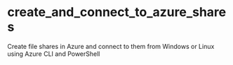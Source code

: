 # create_and_connect_to_azure_shares
Create file shares in Azure and connect to them from Windows or Linux using Azure CLI and PowerShell
